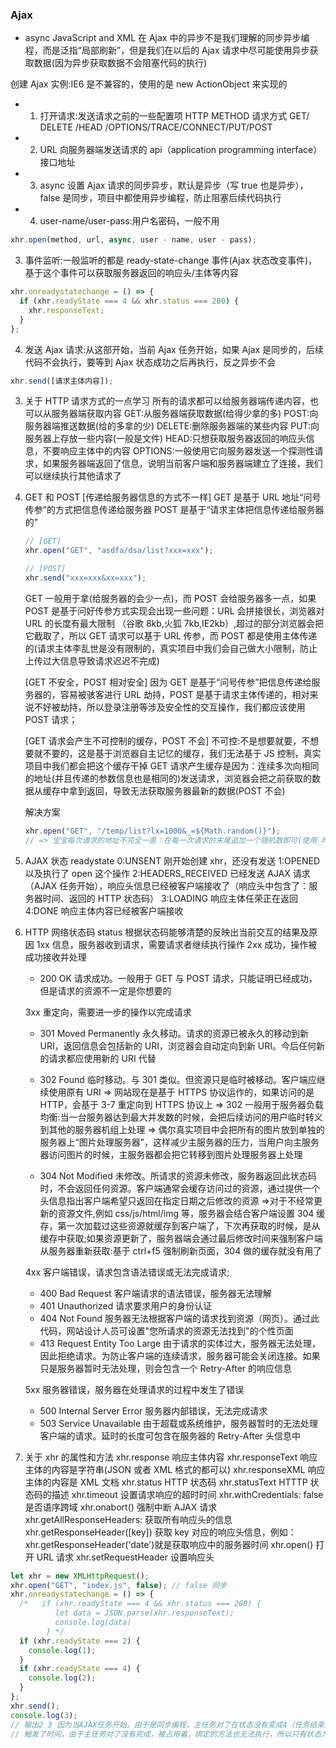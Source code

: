 ### Ajax

- async JavaScript and XML
  在 Ajax 中的异步不是我们理解的同步异步编程，而是泛指“局部刷新”，但是我们在以后的 Ajax 请求中尽可能使用异步获取数据(因为异步获取数据不会阻塞代码的执行)

创建 Ajax 实例:IE6 是不兼容的，使用的是 new ActionObject 来实现的

- 1. 打开请求:发送请求之前的一些配置项
     HTTP METHOD 请求方式
     GET/ DELETE /HEAD /OPTIONS/TRACE/CONNECT/PUT/POST
- 2. URL 向服务器端发送请求的 api（application programming interface） 接口地址
- 3. async 设置 Ajax 请求的同步异步，默认是异步（写 true 也是异步），false 是同步，项目中都使用异步编程，防止阻塞后续代码执行
- 4. user-name/user-pass:用户名密码，一般不用

```javascript
xhr.open(method, url, async, user - name, user - pass);
```

3. 事件监听:一般监听的都是 ready-state-change 事件(Ajax 状态改变事件)，基于这个事件可以获取服务器返回的响应头/主体等内容

```javascript
xhr.onreadystatechange = () => {
  if (xhr.readyState === 4 && xhr.status === 200) {
    xhr.responseText;
  }
};
```

4. 发送 Ajax 请求:从这部开始，当前 Ajax 任务开始，如果 Ajax 是同步的，后续代码不会执行，要等到 Ajax 状态成功之后再执行，反之异步不会

```javascript
xhr.send([请求主体内容]);
```

3. 关于 HTTP 请求方式的一点学习
   所有的请求都可以给服务器端传递内容，也可以从服务器端获取内容
   GET:从服务器端获取数据(给得少拿的多)
   POST:向服务器端推送数据(给的多拿的少)
   DELETE:删除服务器端的某些内容
   PUT:向服务器上存放一些内容(一般是文件)
   HEAD:只想获取服务器返回的响应头信息，不要响应主体中的内容
   OPTIONS:一般使用它向服务器发送一个探测性请求，如果服务器端返回了信息，说明当前客户端和服务器端建立了连接，我们可以继续执行其他请求了

4. GET 和 POST
   [传递给服务器信息的方式不一样]
   GET 是基于 URL 地址“问号传参”的方式把信息传递给服务器
   POST 是基于“请求主体把信息传递给服务器的”

   ```javascript
   // [GET]
   xhr.open("GET", "asdfa/dsa/list?xxx=xxx");

   // [POST]
   xhr.send("xxx=xxx&xx=xxx");
   ```

   GET 一般用于拿(给服务器的会少一点)，而 POST 会给服务器多一点，如果 POST 是基于问好传参方式实现会出现一些问题：URL 会拼接很长，浏览器对 URL 的长度有最大限制
   （谷歌 8kb,火狐 7kb,IE2kb）,超过的部分浏览器会把它截取了，所以 GET 请求可以基于 URL 传参，而 POST 都是使用主体传递的(请求主体李乱世是没有限制的，真实项目中我们会自己做大小限制，防止上传过大信息导致请求迟迟不完成)

   [GET 不安全，POST 相对安全]
   因为 GET 是基于“问号传参”把信息传递给服务器的，容易被骇客进行 URL 劫持，POST 是基于请求主体传递的，相对来说不好被劫持，所以登录注册等涉及安全性的交互操作，我们都应该使用 POST 请求；

   [GET 请求会产生不可控制的缓存，POST 不会]
   不可控:不是想要就要，不想要就不要的，这是基于浏览器自主记忆的缓存，我们无法基于 JS 控制，真实项目中我们都会把这个缓存干掉
   GET 请求产生缓存是因为：连续多次向相同的地址(并且传递的参数信息也是相同的)发送请求，浏览器会把之前获取的数据从缓存中拿到返回，导致无法获取服务器最新的数据(POST 不会)

   解决方案

   ```javascript
   xhr.open("GET", "/temp/list?lx=1000&_=${Math.random()}");
   // => 宝宝每次请求的地址不完全一直：在每一次请求的末尾追加一个随机数即可(使用_昨晚属性名就是不想和其他的属性名冲突)
   ```

5. AJAX 状态 readystate
   0:UNSENT 刚开始创建 xhr，还没有发送
   1:OPENED 以及执行了 open 这个操作
   2:HEADERS_RECEIVED 已经发送 AJAX 请求（AJAX 任务开始），响应头信息已经被客户端接收了（响应头中包含了：服务器时间、返回的 HTTP 状态码）
   3:LOADING 响应主体任荣正在返回
   4:DONE 响应主体内容已经被客户端接收

6. HTTP 网络状态码 status
   根据状态码能够清楚的反映出当前交互的结果及原因
   1xx 信息，服务器收到请求，需要请求者继续执行操作
   2xx 成功，操作被成功接收并处理

   - 200 OK 请求成功。一般用于 GET 与 POST 请求，只能证明已经成功，但是请求的资源不一定是你想要的

   3xx 重定向，需要进一步的操作以完成请求

   - 301 Moved Permanently 永久移动。请求的资源已被永久的移动到新 URI，返回信息会包括新的 URI，浏览器会自动定向到新 URI。今后任何新的请求都应使用新的 URI 代替
   - 302 Found 临时移动。与 301 类似。但资源只是临时被移动。客户端应继续使用原有 URI
     => 网站现在是基于 HTTPS 协议运作的，如果访问的是 HTTP，会基于 3-7 重定向到 HTTPS 协议上
     => 302 一般用于服务器负载均衡:当一台服务器达到最大并发数的时候，会把后续访问的用户临时转义到其他的服务器机组上处理
     => 偶尔真实项目中会把所有的图片放到单独的服务器上“图片处理服务器”，这样减少主服务器的压力，当用户向主服务器访问图片的时候，主服务器都会把它转移到图片处理服务器上处理

   - 304 Not Modified 未修改。所请求的资源未修改，服务器返回此状态码时，不会返回任何资源。客户端通常会缓存访问过的资源，通过提供一个头信息指出客户端希望只返回在指定日期之后修改的资源
     =>对于不经常更新的资源文件,例如 css/js/html/img 等，服务器会结合客户端设置 304 缓存，第一次加载过这些资源就缓存到客户端了，下次再获取的时候，是从缓存中获取;如果资源更新了，服务器端会通过最后修改时间来强制客户端从服务器重新获取:基于 ctrl+f5 强制刷新页面，304 做的缓存就没有用了

   4xx 客户端错误，请求包含语法错误或无法完成请求;

   - 400 Bad Request 客户端请求的语法错误，服务器无法理解
   - 401 Unauthorized 请求要求用户的身份认证
   - 404 Not Found 服务器无法根据客户端的请求找到资源（网页）。通过此代码，网站设计人员可设置"您所请求的资源无法找到"的个性页面
   - 413 Request Entity Too Large 由于请求的实体过大，服务器无法处理，因此拒绝请求。为防止客户端的连续请求，服务器可能会关闭连接。如果只是服务器暂时无法处理，则会包含一个 Retry-After 的响应信息

   5xx 服务器错误，服务器在处理请求的过程中发生了错误

   - 500 Internal Server Error 服务器内部错误，无法完成请求
   - 503 Service Unavailable 由于超载或系统维护，服务器暂时的无法处理客户端的请求。延时的长度可包含在服务器的 Retry-After 头信息中

7. 关于 xhr 的属性和方法
   xhr.response 响应主体内容
   xhr.responseText 响应主体的内容是字符串(JSON 或者 XML 格式的都可以)
   xhr.responseXML 响应主体的内容是 XML 文档
   xhr.status HTTP 状态码
   xhr.statusText HTTTP 状态码的描述
   xhr.timeout 设置请求响应的超时时间
   xhr.withCredentials: false 是否语序跨域
   xhr.onabort() 强制中断 AJAX 请求
   xhr.getAllResponseHeaders: 获取所有响应头的信息
   xhr.getResponseHeader([key]) 获取 key 对应的响应头信息，例如：xhr.getResponseHeader('date')就是获取响应中的服务器时间
   xhr.open() 打开 URL 请求
   xhr.setRequestHeader 设置响应头

```javascript
let xhr = new XMLHttpRequest();
xhr.open("GET", "index.js", false); // false 同步
xhr.onreadystatechange = () => {
  /*   if (xhr.readyState === 4 && xhr.status === 200) {
          let data = JSON.parse(xhr.responseText);
          console.log(data)
        } */
  if (xhr.readyState === 2) {
    console.log(1);
  }
  if (xhr.readyState === 4) {
    console.log(2);
  }
};
xhr.send();
console.log(3);
// 输出2 3 因为当AJAX任务开始，由于是同步编程，主任务对了在状态没有变成4（任务结束）之前一直被这监事占用着，其他事情都坐不了（当任务吧响应头返回的时候，状态为2
// 触发了时间，由于主任务对了没有完成，被占用着，绑定的方法也无法执行，所以只有状态为4的时候执行了一次这给方法）
```
